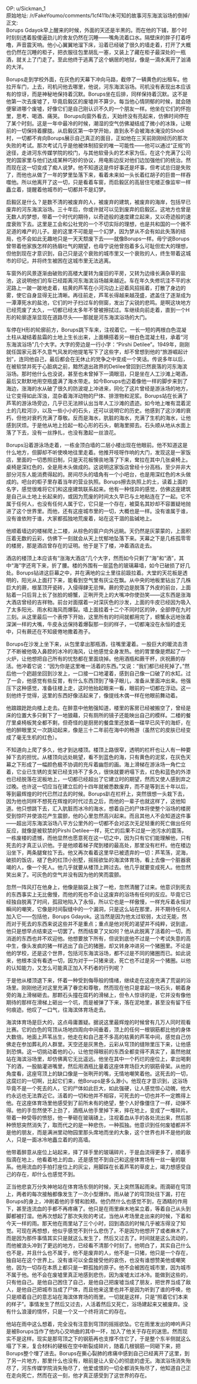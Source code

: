 
OP: u/Sickman_1  
原始地址: /r/FakeYoumo/comments/1cf411b/未可知的故事河东海滨浴场的倒掉/  
正文:  
Borups Gdayok早上醒来的时候，外面的天还是半黑的。而在他的下铺，那个时时刻刻透着股傻逼劲儿的舍友仍然在沉睡——嘴角流着口水。隔壁床的胖子打着呼噜，声音震天响。他小心翼翼地溜下床，沿着已经破了很久的墙走着，打开了大概也仍然在沉睡的柜子，把衣服往包里胡乱一塞，又装上了藏在柜子最深处的一瓶酒，就关上了门走了。至此他终于逃离了这个蜗居的地狱，像是一滴水离开了汹涌的大洋。

Borups走到学校外面，在灰色的天幕下冲向马路，截停了一辆黄色的出租车。他拉开车门，上去，司机问他去哪里，他说，河东海滨浴场。司机没有表现出本应该有的惊讶，而是神秘地保持着沉默。Borups坐在后排，同样保持着沉默。这不是他第一次去废墟了，毕竟启毅区的废墟并不算少。每当他心情阴郁的时候，就会随便窜进哪个废墟，好像它们是自己刚认识不久的一个朋友一样。他坐在它们的怀抱里，思考、喝酒、痛哭。
Borups向窗外看去，天始终没有亮起来，仿佛时间停在了某个时刻。这是一年中最冷的时候，潮湿的空气仿佛凝结成了微小的冰珠，让眼前的一切保持着朦胧。从启毅区第一中学开始，直到永不会被海水淹没的Shodi村，一切都不肯向Borups展示自己真正的面目，正如他在三天前刚刚经历的那次失败的考试。那次考试几乎是他被体制招安的唯一可能性——他可以通过“正规”的途径，走进河东传媒学院的校门，与其他软骨头的艺术家为伍，在这个充满了公司党的国家里与他们达成某种巧妙的协议，用电影边反对他们边加强他们的统治。然而现在这一切变成了痴人说梦。他不知道这是件好事还是坏事，但考试总归是失败了，而他也从做了一年的梦里坠落下来，看着未来如一头长着红胡子的巨兽一样吞噬他。所以他离开了这一切，只是看着车窗，而启毅区的高层住宅楼正像监牢一样矗立着，提醒着他城市的一切都并不是幻梦。

启毅区是什么？是数不清的被废弃的人，被废弃的建筑，被废弃的海岸，包括早已废弃的河东海滨浴场。三十年后，你或许就可以见到废弃的启毅区。这地方也曾是无数人的梦想，带着一个时代的期待，以奇迹般的速度建立起来，又以奇迹般的速度衰败下去。这里是工会和公社党的一个不切实际的理想，也是共和国的一个微不足道的难产的儿子。是的这里不可能是一个幻梦，因为梦从不会有如此失落的结局，也不会如此无趣地只是一天天颓废下去——就像Borups一样。毋宁说Borups曾带着他家族怎样的扬眉吐气的期望，也毋宁说他曾抱着多么可耻但宏大的理想，但他到现在才意识到，自己只是这个衰败的城市里又一个衰败的人，终生带着这城市的印记，并将终生被困在这城市里无法逃离。

车窗外的风景逐渐由破败的高楼大厦转为废旧的平房，又转为边缘长满杂草的盐池，这说明他们的车已经距离河东海滨浴场越来越近。车在年久失修坑洼不平的水泥路上一跛一跛地走着，枯黄的芦苇在小河沟边上迎着风招摇着，打散了身边的雾，使它自身显得无比清晰。再往前走，芦苇长得越来越茂盛，遮盖住了逐渐成为一潭潭死水的盐池，它们的叶子扫过车的侧窗，发出了尖锐的悲鸣。是啊这块地方已经荒废了太久，一切都已经太多年不曾被擦拭过。车继续向前走着，直到一个H形的轮廓逐渐显现在道路尽头——那就是河东海滨浴场的大门。

车停在H形的轮廓前方，Borups跳下车来，注视着它。一长一短的两根白色混凝土柱从凝结着盐霜的土地上生长出来，上面横搭着另一根白色混凝土柱，承着“河东海滨浴场”几个大字。大字的旁边是一行小字：“Pirshi Detilee”。1949年，刚刚就任国家元首不久意气风发的他提笔写下了这些字，却不曾想到他的“旅游崛起计划”，连同他自己，最后都会在无休止的党争之中变成一个笑话。传说多年以后，在被软禁并死于心脏病之前，黯然退出政界的Detilee曾回到已然衰落的河东海滨浴场。那时他什么也没说，甚至也未曾掉下一滴眼泪，只是坐在人工沙滩上喝酒，最后又默默地用空瓶盛满了海水带走。如今Borups也迈着像他一样的脚步来到了海边，涨海的水从破了很久的防波堤上冲进来，同化了这片曾经是游泳场的地方，让它变得如此浑浊，混杂着海洋动物的尸体、排泄物和泥浆。Borups站在长满了芦苇的游泳场旁边，几乎已无法辨认出当年人工沙滩的遗迹。如今地上唯有混着泥土的几粒河沙，以及一些小小的石头，还可以说明它的历史。他感到了这沙滩的衰朽，但他对衰朽充满了尊敬。反而是海水，肮脏的海水，充满了生机的海水，让他感到厌烦。于是他从地上捡起一粒心形的石头，朝海里掷去。石头顺从地从水面上落了下去，没有一丝挣扎，也没有激起一丝浪花。

Borups沿着游泳场走着，一栋金顶白墙的二层小楼出现在他眼前。他不知道这是什么地方，但脚却不听使唤地往里走着。他推开吱呀作响的大门，发现这是一家饭店，里面的一切悉照旧制，只是天花板懊丧地落了下来，耷拉在其中几张桌椅上。桌椅是深红色的，全是用木头做成的。这说明这家饭店曾经十分高档，至少并非大部分河东人能消费得起的。房间尽头的墙角有一个小吧台，也是用深红色的木头做成的。吧台的柜子里存着当年的营业执照。Borups擦去执照上的土，读着上面的名字，感觉很难将它们和这座建筑联系起来。他有一种怪异的感觉，仿佛这座建筑是自己从土地上长起来的，或因为荒废的时间太久早已与土地粘连在了一起。它不属于任何人，也没有任何人属于它，它只是一个存在，被莫名其妙却不容置疑地抛进了这个世界里。而他，还有这座城市里的一切，大概也是一样。没有谁属于谁，没有谁依附于谁，大家都孤独地荒废着，站在这干涸的盐碱地上。

他顺着墙边的楼梯爬上二楼，从棕色的窗户向外远眺。天仍然是灰蒙蒙的，上面积压着无数的云彩，仿佛下一刻就会从天上忧郁地坠落下来。天幕之下是几栋孤零零的楼房，那是酒店曾存在的证明。他于是下了楼，冲着酒店走去。

酒店的楼顶上本应该有“涨海大酒店”几个大字，然而如今只剩了“海”和“酒”，其中“海”字还弯下来，折了腰。楼的外围有一层蓝色的玻璃幕墙，如今已破损了好几处。Borups钻进这巨幕之中，并在满地的尘土里往前趿拉着。大堂的天花板是透明的，阳光从上面打下来，能看到空气里有灰尘在飘。从中央的地板里钻出了几株巨大的蕨，根茎顶开瓷砖，入侵得肆无忌惮。蕨的旁边是脱落了外皮的前台，上面贴着一只后背上长了张脸的螃蟹，正咧开壳上的大嘴冲你使劲笑——这东西是涨海大酒店曾经的吉祥物。前台对面摆着一对深灰色的沙发，上面的牛皮已经因为吸入了太多阳光、雨水和海风而爆裂。墙上面挂着十二个不同时区的钟，全部停在九时三刻。从这里最后一个表停下开始，这里所有的时间就都用完了，螃蟹永远地张着深渊一样的大嘴，牛皮永远保持着爆裂那一刻的样子，一切都淹没在永恒的虚无中，只有蕨还在不知疲倦地撒着孢子。

Borups在沙发上坐下来，从包里拿出那瓶酒，往嘴里灌着。一股巨大的暖流击溃了不断被他吸入鼻腔的冰冷的海风，让他感觉全身发热。他的胃里像是燃起了一个火炉，让他想把自己所有的忧愁都在里面烧掉。他用酒瓶和蕨干杯，庆祝蕨的存活。他冲着它说：“因为你是这里唯一活着的东西。”又说：“我们都已经死掉了。”然后他一个趔趄坐回到沙发上，一口接一口地灌着，感到自己像一口破了的水缸。过了一会，他感觉有些反胃，有什么东西顶到了嗓子眼儿，准备从里面冲出来。他强压下这种感觉，准备往楼上走，这时他抬起眼来一看，眼前的一切都在浮动。这一刻他终于觉得，这里的东西好像活起来了，像提线木偶一样在他眼前舞动着。

他踉踉跄跄向楼上走去。在醉意中他勉强知道，楼里的客房已经被搬空了，曾经是床的位置大多只剩下了一地狼藉，只有厕所的镜子还能映出自己的模样。二楼的餐厅里桌椅板凳全都不剩，但奇怪的是厨房的餐盘里还放着一碟早已风干的海虾，在他的醉眼里又一次跳动起来，像是三十二年前在海中的畅游（虽然它的皮肤已经变成了毫无生机的红色）。

不知道向上爬了多久，他才到达楼顶。楼顶上路很窄，透明的栏杆也让人有一种要掉下去的担忧。从楼顶向远处眺望，看不到蓝色的海，只有黄色的泥浆，在灰色天幕之下形成了一幅颜色极不协调的充斥着幽怨的画。海上滑梯在游泳场一角伫立着，它业已生锈的支架已经支持不了多久，很快就要坍塌下去，红色和蓝色的外漆也已经脱落在泥板地上，一切都已经超出了它建立时的期望，然而又使人感到弃之过晚。也许这一切应当在建立后的十四年就被悉数废弃，而不是等到五十年以后，等到最辉煌的时代已然过去的时候。Borups趴在栏杆上，突然很想一头栽下去，因为他也同样不想死在辉煌的时代过去之后，而他的一辈子也就这样了，这他知道。他只想跳下去，汇入肮脏而冰冷的海水，想着自己的尸体将使整个浴场的楼房受到惊吓并使浪花产生震颤，他的心里忽然高兴起来。而且其他人不会知道这件事——超出河东海滨浴场八平方公里外的一切都不会对这次无足轻重的死亡做出任何反应，就像是被软禁的Pirshi Detilee一样，死亡的后果不过是一池污水的震荡，一栋废楼的遗憾，而他显然也愿意死在这一切之中，因为只有它们能理解他，只有死去的才真正认识他。于是他顺着梯子爬到楼的最高处，那里没有栏杆。他在楼边沿坐下，两条腿耷拉下去。他又再次看着这里早已被遗弃的一切：芦苇荡，泥海，破损的饭店，褪了色的红顶小别墅，摇摇欲坠的海滨体育场，看上去像一个脏器衰竭的人，像一个死人。他几乎就要从楼顶上跨过去。他几乎就要变成死人。他忽然笑出来了。可灰色的空气并没有因为他的笑而震颤。

忽然一阵风打在他身上，他像是脑袋上挨了一枪，忽然清醒了过来。他意识到死去的东西事实上无比傲慢，而他的死也不会让这废弃的浴场有任何的反应。毕竟它已经独自脱离了时间，孤寂地陷入了永恒，所以它也是一样傲慢，一样充斥着永恒对瞬间的嘲笑，它像是时间裂缝中的一个漏洞，只是这么站在那里，并不期待任何人加入它——包括他，Borups Gdayok。这当然是因为他太过软弱，太过无能，然而对于死去的东西来说这些并不是重点；重点是他对死的渴望并不纯粹，说到底，他只是想早点结束这一切罢了。然而结束了又如何？他从此脱离了活着的一切，而消逝的东西也并不欢迎他。他想要放下所有，但说到底他不过是一个考试失意的高中生，像头发疯的猪一样逃出了自己的猪圈，却又转身冲进另一个猪圈里。不论是他的学校，还是这个世界，包括河东海滨浴场，都不过是不同的猪圈而已。如此说来，他根本没有看透一切，因为对于一只猪来说，死亡也不过是另一个猪圈。以他的认知能力，又怎么可能真正加入不朽者的行列呢？

于是他从楼顶退下来，怀着一种受到侮辱般的情绪，继续走在这座充满了荒诞的浴场里。刚刚他还对这里充满了眷恋和尊敬，然而现在他只是拿起一块石头，朝着身旁的海上滑梯砸去。那颗石头撞在腐朽的滑梯上，但令人惊讶的是，它并没有像他期待的那样在滑梯上砸出一个坑，而是被弹了下来，落在泥地里，甚至没有留下任何痕迹。他叹了一口气，往海滨体育场走去。

海滨体育场是巨大的，这点毋庸置疑。据说这里最辉煌的时候曾有几万人同时观看比赛。它的白色的穹顶从场地四周向中间垂着，顶上的任何一根钢筋都比他的身体大数倍。地面上芦苇丛生，他走在和自己差不多高的枯黄的芦苇中间，感觉自己仿佛走在参加葬礼的人群里。天空还是灰黑色，云彩从穹顶的缝隙里压下来，让他感到恐惧。这一切挑动着他的心，让他觉得眼前的东西全都变得不真实了，虽然他就站在海滨浴场里，却仿佛离它无比遥远。他坐在其中一个朽烂的座位上，拿出喝剩下的酒，一股脑灌进嘴里，然后用酒瓶比量着这座体育场巨大的钢筋骨架。从他的角度看，这座穹顶上的缺口像是一张咧开的嘴，无情地嘲笑着他。这死去的一切，这腐烂的一切啊，比起它们来，他Borups是多么渺小。他现在才意识到，这浴场毕竟不是一个死去的人，它的尸体如此巨大，如此强硬，让人感觉惊心动魄，他大约永远也无法靠近它。活着的一切和他并不相容，可死去的一切也并不一定瞧得上他。在这座体育场里他感受到了前所未有的绝望，整个人好像僵住了一样，动弹不得。他的手忽然使不上劲了，酒瓶从他手里掉下来，摔在地上，变成了一堆碎片。带着一种受辱的愤怒，他一拳砸在玻璃碴上，注视着血从手的各处流出来，然后那种愤怒突然消失了，取而代之的是一种悲伤，一种孤独。他意识到任何废墟都并不是他的朋友，而是满洲里动物园里那头席地而坐的大象，这个世界也并不是他的敌人，只是一面冰冷地矗立着的的高墙。

他带着醉意从座位上站起来，择了择手里的玻璃碎片，于是血流得更多了，顺着手指滴在地上，他看着地上的血，还是感觉不到自己和这座体育场有一丝一毫的联系。他用流血的手拍打座位上的灰尘，用脚踩在长着芦苇的草皮上，竭力想感受自己的存在，却什么也感觉不到。

正当他悲哀万分失神地站在体育场东侧的时候，天上突然落起雨来。雨滴砸在穹顶上，两者的每次接触都像发生了一次小型爆炸。雨从破了的穹顶处往下漏，打在Borups的身上，冲刷着他的手臂和脸颊。他仍然什么也感觉不到，在酒精的作用下，甚至连流血的手都不再疼痛了。他只是在雨里麻木地呆立着，等着自己从头到脚都被打湿。他再次想起了那次失败的考试，当他从考场里走出来的时候，下着和今天一样的雨。那天他在雨里站了三个小时，回到酒店的时候几乎被冻得没了知觉。可现在再想想，他似乎感觉不到什么悲伤了。不是因为他想开了或者麻木了，而是因为那件事情其实只是就这么发生了，然后又过去了。时间就是这么流动的，而他被浪头冲到了更远的地方，已经看不清那个时刻了。他明白了，其实自己什么也不是，并且什么也不属于，他不是废弃的人，他不是一只猪，他只是一个存在，独自站在这个世界上。没有谁可以全盘接受他的哀伤，也没有谁想赞美他或嘲笑他，因为一切存在本质上都只是一颗孤独的原子。他不会被困在城市里，因为城市不属于他。他不会在废墟里真正地感到悲伤，因为废墟太过冰冷。能做到这些的，只有他自己。是他自己困住了自己，是他自己把废墟当成了朋友，把世界当成了敌人，是他自己把城市当成了尸体，而且他来这里也并不是因为听到了谁的呼唤，他只是顺着自己的意志站在海滨体育场的雨里。一切就是这样，只是“照着它们本来的样子”。事情发生了然后又过去，人活着然后又死亡，浴场建起来又被废弃。没有什么浪漫的情怀，只是一个又一个终将消亡的存在。

他站在雨中这么想着，完全没有注意到穹顶的摇摇欲坠。它在雨里发出的呻吟声只是被Borups当作了他内心交响曲的其中一环，加入了他关于存在的迷思。然而现实不是这样。现实是那穹顶之下的钢筋再也支撑不住它了，于是整个东半侧就这么塌了下来，复合材料的硬板在空中断裂成碎片，随着几根钢筋一同砸下来，把Borups整个埋了进去。Borups在撕心裂肺的疼痛中感到自己已经离开了这里，到了另一片地方，那里什么也没有，眼前是让人安心的彻底的虚无。海滨浴场消失殆尽了，河东传媒学院消失殆尽了，他爱或恨的一切全都消失殆尽了，他知道自己正在走向死亡，然而在这一刻，他才真正感受到了这世界的存在。
